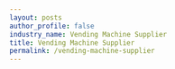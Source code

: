 ```yaml
---
layout: posts 
author_profile: false 
industry_name: Vending Machine Supplier
title: Vending Machine Supplier
permalink: /vending-machine-supplier
---
```

